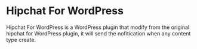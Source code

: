 Hipchat For WordPress
===========================

Hipchat For WordPress is a WordPress plugin that modify from the original hipchat for WordPress plugin, it will send the nofitication when any content type create.
